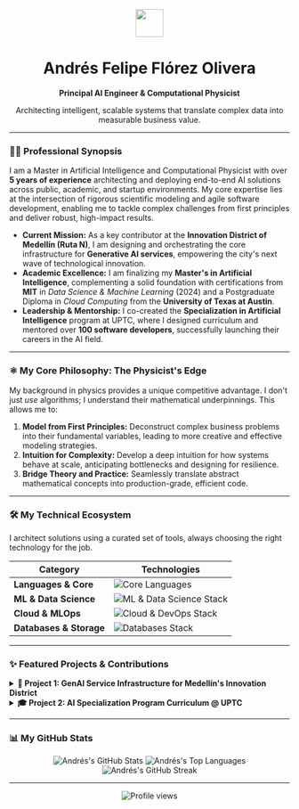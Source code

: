 <div align="center">
  <img src="https://media.giphy.com/media/v1.Y2lkPTc5MGI3NjExbm9oNG0zN3J6eDkyemw0dTFvZG16Y2tkaXQ2OHBqc2p2ZnN0c3ZtMyZlcD12MV9pbnRlcm5hbF9naWZfYnlfaWQmY3Q9Zw/hvRJCLFzcasrR4ia7z/giphy.gif" width="50px" />
  <h1>Andrés Felipe Flórez Olivera</h1>
  <strong>Principal AI Engineer & Computational Physicist</strong>
  <p>Architecting intelligent, scalable systems that translate complex data into measurable business value.</p>
</div>

---

### 👨‍🚀 Professional Synopsis

I am a Master in Artificial Intelligence and Computational Physicist with over **5 years of experience** architecting and deploying end-to-end AI solutions across public, academic, and startup environments. My core expertise lies at the intersection of rigorous scientific modeling and agile software development, enabling me to tackle complex challenges from first principles and deliver robust, high-impact results.

-   **Current Mission:** As a key contributor at the **Innovation District of Medellín (Ruta N)**, I am designing and orchestrating the core infrastructure for **Generative AI services**, empowering the city's next wave of technological innovation.
-   **Academic Excellence:** I am finalizing my **Master's in Artificial Intelligence**, complementing a solid foundation with certifications from **MIT** in *Data Science & Machine Learning* (2024) and a Postgraduate Diploma in *Cloud Computing* from the **University of Texas at Austin**.
-   **Leadership & Mentorship:** I co-created the **Specialization in Artificial Intelligence** program at UPTC, where I designed curriculum and mentored over **100 software developers**, successfully launching their careers in the AI field.

---

### ⚛️ My Core Philosophy: The Physicist's Edge

My background in physics provides a unique competitive advantage. I don't just *use* algorithms; I understand their mathematical underpinnings. This allows me to:

1.  **Model from First Principles:** Deconstruct complex business problems into their fundamental variables, leading to more creative and effective modeling strategies.
2.  **Intuition for Complexity:** Develop a deep intuition for how systems behave at scale, anticipating bottlenecks and designing for resilience.
3.  **Bridge Theory and Practice:** Seamlessly translate abstract mathematical concepts into production-grade, efficient code.

---

### 🛠️ My Technical Ecosystem

I architect solutions using a curated set of tools, always choosing the right technology for the job.

| Category                | Technologies                                                                                                                                                                                                                                                                                                 |
| ----------------------- | ------------------------------------------------------------------------------------------------------------------------------------------------------------------------------------------------------------------------------------------------------------------------------------------------------------ |
| **Languages & Core** | <img src="https://skillicons.dev/icons?i=python,bash,sql&perline=3" alt="Core Languages"/>                                                                                                                                                                                                                      |
| **ML & Data Science** | <img src="https://skillicons.dev/icons?i=tensorflow,pytorch,sklearn,pandas,numpy,langchain,jupyter&perline=7" alt="ML & Data Science Stack"/>                                                                                                                                                                     |
| **Cloud & MLOps** | <img src="https://skillicons.dev/icons?i=aws,azure,gcp,docker,kubernetes,linux,git,githubactions&perline=8" alt="Cloud & DevOps Stack"/>                                                                                                                                                                          |
| **Databases & Storage** | <img src="https://skillicons.dev/icons?i=postgres,redis,mysql,mongodb&perline=4" alt="Databases Stack"/>                                                                                                                                                                                                         |

---

### ✨ Featured Projects & Contributions

<details>
<summary><strong>🚀 Project 1: GenAI Service Infrastructure for Medellín's Innovation District</strong></summary>
<br>
<ul>
  <li><strong>Objective:</strong> To design a scalable, multi-tenant platform to serve fine-tuned Large Language Models (LLMs) for various city-wide innovation projects.</li>
  <li><strong>My Role:</strong> Lead Architect. I was responsible for the end-to-end system design, from model evaluation and containerization to API gateway implementation and security protocols on AWS.</li>
  <li><strong>Tech Stack:</strong> <code>Python</code>, <code>LangChain</code>, <code>Docker</code>, <code>Kubernetes (EKS)</code>, <code>AWS (S3, SageMaker, API Gateway)</code>, <code>PostgreSQL</code>.</li>
  <li><strong>Outcome:</strong> Successfully deployed a pilot version serving three internal teams, reducing inference latency by 40% compared to off-the-shelf solutions and enabling rapid prototyping of new AI-powered public services.</li>
</ul>
</details>

<details>
<summary><strong>🎓 Project 2: AI Specialization Program Curriculum @ UPTC</strong></summary>
<br>
<ul>
  <li><strong>Objective:</strong> To create a post-graduate program to upskill professional software developers in modern AI and Machine Learning engineering principles.</li>
  <li><strong>My Role:</strong> Co-Creator & Lead Instructor. I designed the MLOps and Deep Learning modules, focusing on practical, hands-on projects that mirrored real-world industry challenges.</li>
  <li><strong>Tech Stack:</strong> <code>Python</code>, <code>Scikit-learn</code>, <code>TensorFlow</code>, <code>Git</code>, <code>Docker</code>, <code>GCP (Vertex AI)</code>.</li>
  <li><strong>Outcome:</strong> Graduated three cohorts totaling over 100 developers, with an 85% placement rate into AI-related roles within 6 months of completion. The program is now a benchmark for practical AI education in the region.</li>
</ul>
</details>

---

### 📊 My GitHub Stats

<div align="center">
  <img src="https://github-readme-stats.vercel.app/api?username=afelipfo&show_icons=true&count_private=true&theme=tokyonight&hide_border=true&rank_icon=github" alt="Andrés's GitHub Stats"/>
  <img src="https://github-readme-stats.vercel.app/api/top-langs/?username=afelipfo&layout=compact&theme=tokyonight&hide_border=true" alt="Andrés's Top Languages"/>
  <img src="https://streak-stats.demolab.com?user=afelipfo&theme=tokyonight&hide_border=true" alt="Andrés's GitHub Streak"/>
</div>

---


<p align="center">
  <img src="https://komarev.com/ghpvc/?username=afelipfo&label=Profile%20Views&color=0e75b6&style=flat-square" alt="Profile views"/>
</p>
